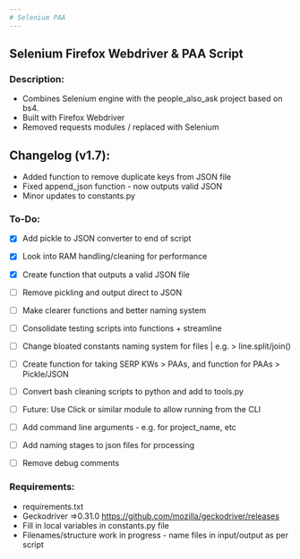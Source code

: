 ```yaml
---
# Selenium PAA
---
```

## Selenium Firefox Webdriver & PAA Script

### Description:
- Combines Selenium engine with the people_also_ask project based on bs4.
- Built with Firefox Webdriver
- Removed requests modules / replaced with Selenium

## Changelog (v1.7):
- Added function to remove duplicate keys from JSON file
- Fixed append_json function - now outputs valid JSON
- Minor updates to constants.py

### To-Do:
- [x] Add pickle to JSON converter to end of script
- [x] Look into RAM handling/cleaning for performance
- [x] Create function that outputs a valid JSON file
- [ ] Remove pickling and output direct to JSON
- [ ] Make clearer functions and better naming system
- [ ] Consolidate testing scripts into functions + streamline 
- [ ] Change bloated constants naming system for files | e.g. > line.split/join()
- [ ] Create function for taking SERP KWs > PAAs, and function for PAAs > Pickle/JSON
- [ ] Convert bash cleaning scripts to python and add to tools.py
- [ ] Future: Use Click or similar module to allow running from the CLI
- [ ] Add command line arguments - e.g. for project_name, etc
- [ ] Add naming stages to json files for processing
- [ ] Remove debug comments



### Requirements:
- requirements.txt
- Geckodriver =>0.31.0 https://github.com/mozilla/geckodriver/releases 
- Fill in local variables in constants.py file
- Filenames/structure work in progress - name files in input/output as per script

